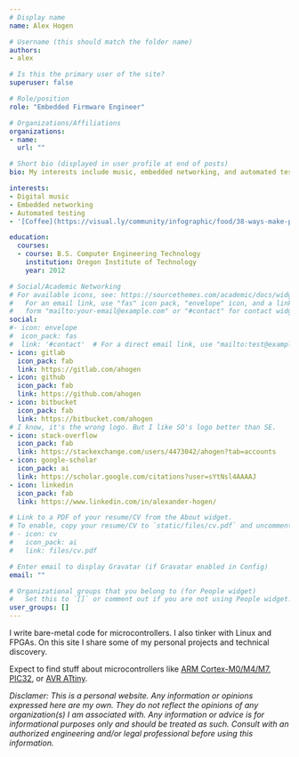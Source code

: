 ```yaml
---
# Display name
name: Alex Hogen

# Username (this should match the folder name)
authors:
- alex

# Is this the primary user of the site?
superuser: false

# Role/position
role: "Embedded Firmware Engineer"

# Organizations/Affiliations
organizations:
- name:
  url: ""

# Short bio (displayed in user profile at end of posts)
bio: My interests include music, embedded networking, and automated testing.

interests:
- Digital music
- Embedded networking
- Automated testing
- '[Coffee](https://visual.ly/community/infographic/food/38-ways-make-perfect-coffee)'

education:
  courses:
  - course: B.S. Computer Engineering Technology
    institution: Oregon Institute of Technology
    year: 2012

# Social/Academic Networking
# For available icons, see: https://sourcethemes.com/academic/docs/widgets/#icons
#   For an email link, use "fas" icon pack, "envelope" icon, and a link in the
#   form "mailto:your-email@example.com" or "#contact" for contact widget.
social:
#- icon: envelope
#  icon_pack: fas
#  link: '#contact'  # For a direct email link, use "mailto:test@example.org".
- icon: gitlab
  icon_pack: fab
  link: https://gitlab.com/ahogen
- icon: github
  icon_pack: fab
  link: https://github.com/ahogen
- icon: bitbucket
  icon_pack: fab
  link: https://bitbucket.com/ahogen
# I know, it's the wrong logo. But I like SO's logo better than SE.
- icon: stack-overflow
  icon_pack: fab
  link: https://stackexchange.com/users/4473042/ahogen?tab=accounts
- icon: google-scholar
  icon_pack: ai
  link: https://scholar.google.com/citations?user=sYtNsl4AAAAJ
- icon: linkedin
  icon_pack: fab
  link: https://www.linkedin.com/in/alexander-hogen/

# Link to a PDF of your resume/CV from the About widget.
# To enable, copy your resume/CV to `static/files/cv.pdf` and uncomment the lines below.
# - icon: cv
#   icon_pack: ai
#   link: files/cv.pdf

# Enter email to display Gravatar (if Gravatar enabled in Config)
email: ""

# Organizational groups that you belong to (for People widget)
#   Set this to `[]` or comment out if you are not using People widget.
user_groups: []
---
```


I write bare-metal code for microcontrollers. I also tinker with Linux and
FPGAs. On this site I share some of my personal projects and technical
discovery.

Expect to find stuff about microcontrollers like
[ARM Cortex-M0/M4/M7](https://developer.arm.com/ip-products/processors/cortex-m),
[PIC32](https://en.wikipedia.org/wiki/PIC_microcontrollers), or
[AVR ATtiny](https://www.microchip.com/design-centers/8-bit/avr-mcus/device-selection/attiny3217).

*Disclamer: This is a personal website. Any information or opinions expressed
here are my own. They do not reflect the opinions of any organization(s) I am
associated with. Any information or advice is for informational purposes only
and should be treated as such. Consult with an authorized engineering and/or
legal professional before using this information.*